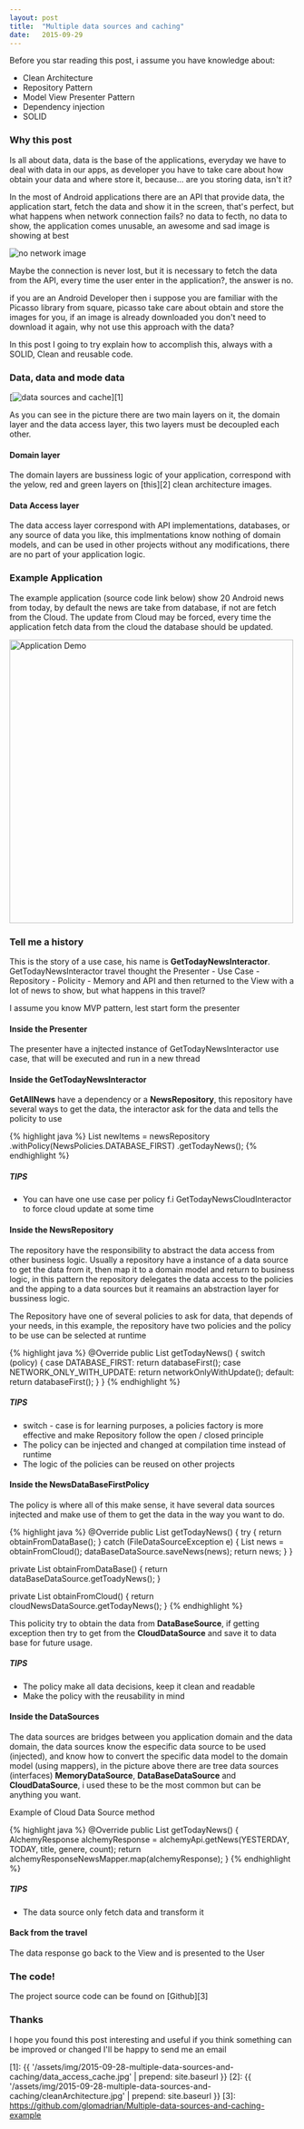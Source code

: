 ```yaml
---
layout: post
title:  "Multiple data sources and caching"
date:   2015-09-29
---
```


Before you star reading this post, i assume you have knowledge about:

* Clean Architecture
* Repository Pattern
* Model View Presenter Pattern
* Dependency injection
* SOLID

### Why this post

<p> Is all about data, data is the base of the applications, everyday we have to
 deal with data in our apps, as developer you have to take care about how obtain
 your data and where store it, because... are you storing data, isn't it?</p>

 <p> In the most of Android applications there are an API that provide data,
 the application start, fetch the data and show it in the screen, that's perfect,
 but what happens when network connection fails? no data to fecth, no data to show,
 the application comes unusable, an awesome and sad image is showing at best</p>

<img src="{{ '/assets/img/2015-09-28-multiple-data-sources-and-caching/sad_cloud_google.png' | prepend: site.baseurl }}" alt="no network image">

Maybe the connection is never lost, but it is necessary to fetch the data from the API,
every time the user enter in the application?, the answer is no.

if you are an Android Developer then i suppose you are familiar with the Picasso library
from square, picasso take care about obtain and store the images for you, if an image
is already downloaded you don't need to download it again, why not use this approach with the data?


In this post I going to try explain how to accomplish this, always with a SOLID,
Clean and reusable code.

### Data, data and mode data


[<img src="{{ '/assets/img/2015-09-28-multiple-data-sources-and-caching/data_access_cache.jpg' | prepend: site.baseurl }}" alt="data sources and cache">][1]

As you can see in the picture there are two main layers on it, the domain layer
and the data access layer, this two layers must be decoupled each other.

#### Domain layer

The domain layers are bussiness logic of your application, correspond with the
yelow, red and green layers on [this][2] clean architecture images.

#### Data Access layer

The data access layer correspond with API implementations, databases, or any source of data you like,
this implmentations know nothing of domain models, and can be used in other projects
without any modifications, there are no part of your application logic.


### Example Application

The example application (source code link below) show 20 Android news from today,
by default the news are take from database, if not are fetch from the Cloud. The update
from Cloud may be forced, every time the application fetch data from the cloud
the database should be updated.

<img  height="500" src="{{ '/assets/img/2015-09-28-multiple-data-sources-and-caching/appdemo.gif' | prepend: site.baseurl }}" alt="Application Demo">

### Tell me a history

This is the story of a use case, his name is **GetTodayNewsInteractor**. GetTodayNewsInteractor travel
thought the Presenter - Use Case - Repository - Policity - Memory and API
and then returned to the View with a lot of news to show, but what happens in this travel?

I assume you know MVP pattern, lest start form the presenter

#### Inside the Presenter

The presenter have a injtected instance of GetTodayNewsInteractor use case, that will be
executed and run in a new thread

#### Inside the GetTodayNewsInteractor

**GetAllNews** have a dependency or a **NewsRepository**, this repository have several
ways to get the data, the interactor ask for the data and tells the policity to
use

{% highlight java %}
List<NewItem> newItems = newsRepository
                        .withPolicy(NewsPolicies.DATABASE_FIRST)
                        .getTodayNews();
{% endhighlight %}

##### TIPS
 * You can have one use case per policy f.i GetTodayNewsCloudInteractor to force
 cloud update at some time


#### Inside the NewsRepository

The repository have the responsibility to abstract the data access from other
business logic. Usually a repository have a instance of a data source to get
the data from it, then map it to a domain model and return to business logic, in
this pattern the repository delegates the data access to the policies and the apping to a
data sources but it reamains an abstraction layer for bussiness logic.

The Repository have one of several policies to ask for data, that depends of
your needs, in this example, the repository have two policies and the policy to
be use can be selected at runtime

{% highlight java %}
@Override
public List<NewItem> getTodayNews() {
  switch (policy) {
    case DATABASE_FIRST:
      return databaseFirst();
    case NETWORK_ONLY_WITH_UPDATE:
      return networkOnlyWithUpdate();
    default:
      return databaseFirst();
  }
}
{% endhighlight %}

##### TIPS
 * switch - case is for learning purposes, a policies factory is more effective
 and make Repository follow the open / closed principle
 * The policy can be injected and changed at compilation time instead of runtime
 * The logic of the policies can be reused on other projects

#### Inside the NewsDataBaseFirstPolicy

The policy is where all of this make sense, it have several data sources injtected
and make use of them to get the data in the way you want to do.

{% highlight java %}
@Override
public List<NewItem> getTodayNews() {
  try {
    return obtainFromDataBase();
  } catch (FileDataSourceException e) {
    List<NewItem> news = obtainFromCloud();
    dataBaseDataSource.saveNews(news);
    return news;
  }
}

private List<NewItem> obtainFromDataBase() {
  return dataBaseDataSource.getToadyNews();
}

private List<NewItem> obtainFromCloud() {
  return cloudNewsDataSource.getTodayNews();
}
{% endhighlight %}

 This policity try to obtain the data from **DataBaseSource**, if getting exception
 then try to get from the **CloudDataSource** and save it to data base for
 future usage.

##### TIPS
  * The policy make all data decisions, keep it clean and readable
  * Make the policy with the reusability in mind

#### Inside the DataSources

The data sources are bridges between you application domain and the data domain,
the data sources know the especific data source to be used (injected), and know how to
convert the specific data model to the domain model (using mappers), in the picture
above there are tree data sources (interfaces) **MemoryDataSource**, **DataBaseDataSource** and
**CloudDataSource**, i used these to be the most common but can be anything you want.

Example of Cloud Data Source method

{% highlight java %}
@Override
public List<NewItem> getTodayNews() {
  AlchemyResponse alchemyResponse = alchemyApi.getNews(YESTERDAY,
     TODAY, title, genere, count);
  return alchemyResponseNewsMapper.map(alchemyResponse);
}
{% endhighlight %}

##### TIPS
  * The data source only fetch data and transform it  

#### Back from the travel

The data response go back to the View and is presented to the User

### The code!

The project source code can be found on [Github][3]

### Thanks

I hope you found this post interesting and useful
if you think something can be improved or changed I'll be happy to send me an email


[1]: {{ '/assets/img/2015-09-28-multiple-data-sources-and-caching/data_access_cache.jpg' | prepend: site.baseurl }}
[2]: {{ '/assets/img/2015-09-28-multiple-data-sources-and-caching/cleanArchitecture.jpg' | prepend: site.baseurl }}
[3]: https://github.com/glomadrian/Multiple-data-sources-and-caching-example
